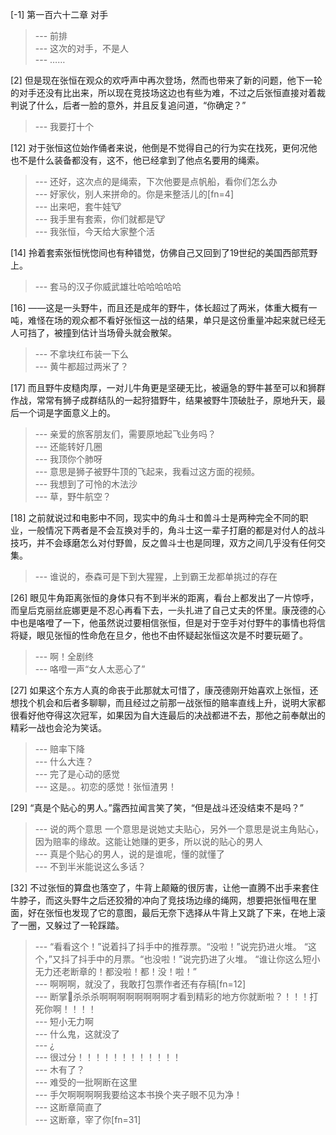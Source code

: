 
[-1] 第一百六十二章 对手
>--- 前排<br>
>--- 这次的对手，不是人<br>
>--- ……<br>

[2] 但是现在张恒在观众的欢呼声中再次登场，然而也带来了新的问题，他下一轮的对手还没有比出来，所以现在竞技场这边也有些为难，不过之后张恒直接对着裁判说了什么，后者一脸的意外，并且反复追问道，“你确定？”
>--- 我要打十个<br>

[12] 对于张恒这位始作俑者来说，他倒是不觉得自己的行为实在找死，更何况他也不是什么装备都没有，这不，他已经拿到了他点名要用的绳索。
>--- 还好，这次点的是绳索，下次他要是点帆船，看你们怎么办<br>
>--- 好家伙，别人来拼命的。你是来整活儿的[fn=4]<br>
>--- 出来吧，套牛娃🐮<br>
>--- 我手里有套索，你们就都是🐮<br>
>--- 我张恒，今天给大家整个活<br>

[14] 拎着套索张恒恍惚间也有种错觉，仿佛自己又回到了19世纪的美国西部荒野上。
>--- 套马的汉子你威武雄壮哈哈哈哈哈<br>

[16] ——这是一头野牛，而且还是成年的野牛，体长超过了两米，体重大概有一吨，难怪在场的观众都不看好张恒这一战的结果，单只是这份重量冲起来就已经无人可挡了，被撞到估计当场骨头就会散架。
>--- 不拿块红布装一下么<br>
>--- 黄牛都超过两米了？<br>

[17] 而且野牛皮糙肉厚，一对儿牛角更是坚硬无比，被逼急的野牛甚至可以和狮群作战，常常有狮子成群结队的一起狩猎野牛，结果被野牛顶破肚子，原地升天，最后一个词是字面意义上的。
>--- 亲爱的旅客朋友们，需要原地起飞业务吗？<br>
>--- 还能转好几圈<br>
>--- 我顶你个肺呀<br>
>--- 意思是狮子被野牛顶的飞起来，我看过这方面的视频。<br>
>--- 我想到了可怜的木法沙<br>
>--- 草，野牛航空？<br>

[18] 之前就说过和电影中不同，现实中的角斗士和兽斗士是两种完全不同的职业，一般情况下两者是不会互换对手的，角斗士这一辈子打磨的都是对付人的战斗技巧，并不会琢磨怎么对付野兽，反之兽斗士也是同理，双方之间几乎没有任何交集。
>--- 谁说的，泰森可是下到大猩猩，上到霸王龙都单挑过的存在<br>

[26] 眼见牛角距离张恒的身体只有不到半米的距离，看台上都发出了一片惊呼，而皇后克丽丝庇娜更是不忍心再看下去，一头扎进了自己丈夫的怀里。康茂德的心中也是咯噔了一下，他虽然说过要相信张恒，但是对于空手对付野牛的事情也将信将疑，眼见张恒的性命危在旦夕，他也不由怀疑起张恒这次是不时要玩砸了。
>--- 啊！全剧终<br>
>--- 咯噔一声“女人太恶心了”<br>

[27] 如果这个东方人真的命丧于此那就太可惜了，康茂德刚开始喜欢上张恒，还想找个机会和后者多聊聊，而且经过之前那一战张恒的赔率直线上升，说明大家都很看好他夺得这次冠军，如果因为自大连最后的决战都进不去，那他之前奉献出的精彩一战也会沦为笑话。
>--- 赔率下降<br>
>--- 什么大连？<br>
>--- 完了是心动的感觉<br>
>--- 这是。。初恋的感觉！张恒渣男！<br>

[29] “真是个贴心的男人。”露西拉闻言笑了笑，“但是战斗还没结束不是吗？”
>--- 说的两个意思 一个意思是说她丈夫贴心，另外一个意思是说主角贴心，因为赔率的缘故。这能让她赚的更多，所以说的贴心的男人<br>
>--- 真是个贴心的男人，说的是谁呢，懂的就懂了<br>
>--- 不到半米能说这么多话？<br>

[32] 不过张恒的算盘也落空了，牛背上颠簸的很厉害，让他一直腾不出手来套住牛脖子，而这头野牛之后还狡猾的冲向了竞技场边缘的绳网，想要把张恒甩在里面，好在张恒也发现了它的意图，最后无奈下选择从牛背上又跳了下来，在地上滚了一圈，又躲过了一轮踩踏。
>--- “看看这个！”说着抖了抖手中的推荐票。“没啦！”说完扔进火堆。
  “这个，”又抖了抖手中的月票。“也没啦！”说完扔进了火堆。
 “谁让你这么短小无力还老断章的！都没啦！都！没！啦！”<br>
>--- 啊啊啊，就没了，我敢打包票作者还有存稿[fn=12]<br>
>--- 断掌🐶杀杀杀啊啊啊啊啊啊啊啊才看到精彩的地方你就断啦？！！！打死你啊！！！！<br>
>--- 短小无力啊<br>
>--- 什么鬼，这就没了<br>
>--- ¿<br>
>--- 很过分！！！！！！！！！！！！<br>
>--- 木有了？<br>
>--- 难受的一批啊断在这里<br>
>--- 手欠啊啊啊啊我要给这本书换个夹子眼不见为净！<br>
>--- 这断章简直了<br>
>--- 这断章，宰了你[fn=31]<br>
